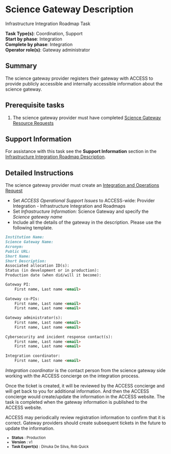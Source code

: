 # Science Gateway Description

Infrastructure Integration Roadmap Task

**Task Type(s)**: Coordination, Support  
**Start by phase**: Integration  
**Complete by phase**: Integration  
**Operator role(s)**: Gateway administrator

## Summary

The science gateway provider registers their gateway with ACCESS to provide publicly accessible and internally 
accessible information about the science gateway.

## Prerequisite tasks

1.  The science gateway provider must have completed [Science Gateway Resource Requests](Science_Gateway_Resource_Requests_v1.md)

## Support Information

For assistance with this task see the **Support Information** section in the [Infrastructure Integration Roadmap Description](https://readthedocs.access-ci.org/projects/integration-roadmaps/en/latest/gateway/ACCESS_Integrated_Science_Gateway_-_Integration_Roadmap_Description.html#support-information).

## Detailed Instructions

The science gateway provider must create an [Integration and Operations Request](https://operations.access-ci.org/help)
 - Set *ACCESS Operational Support Issues* to ACCESS-wide: Provider Integration - Infrastructure Integration and Roadmaps 
 - Set *Infrastructure Information:* Science Gateway and specify the *Science gateway name*
 - Include all the details of the gateway in the description. Please use the following template.

```md
Institution Name: 
Science Gateway Name: 
Acronym: 
Public URL: 
Short Name: 
Short Description: 
Associated allocation ID(s): 
Status (in development or in production): 
Production date (when did/will it become): 

Gateway PI: 
    First name, Last name <email>
    
Gateway co-PIs: 
    First name, Last name <email>
    First name, Last name <email>
    
Gateway administrator(s): 
    First name, Last name <email>
    First name, Last name <email>
    
Cybersecurity and incident response contact(s):
    First name, Last name <email>
    First name, Last name <email>
    
Integration coordinator: 
    First name, Last name <email>
```

*Integration coordinator* is the contact person from the science gateway side working with the ACCESS concierge on the 
integration process. 

Once the ticket is created, it will be reviewed by the ACCESS concierge and will get back to you for additional 
information. And then the ACCESS concierge would create/update the information in the ACCESS website. The task is completed 
when the gateway information is published to the ACCESS website.

ACCESS may periodically review registration information to confirm that it is correct. Gateway providers should create 
subsequent tickets in the future to update the information.


<sub>
<ul class="document-meta-data">
    <li><strong>Status</strong> : Production</li>
    <li><strong>Version</strong> : v1</li>
    <li><strong>Task Expert(s)</strong> : Dinuka De Silva, Rob Quick</li>
</ul>
</sub>
<br/>
<br/>
